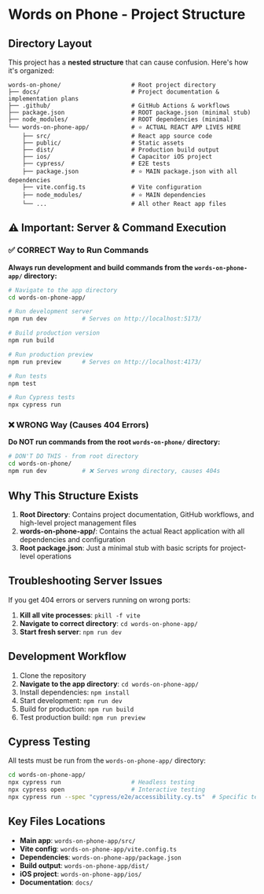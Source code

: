 # Words on Phone - Project Structure

## Directory Layout

This project has a **nested structure** that can cause confusion. Here's how it's organized:

```
words-on-phone/                    # Root project directory
├── docs/                          # Project documentation & implementation plans
├── .github/                       # GitHub Actions & workflows
├── package.json                   # ROOT package.json (minimal stub)
├── node_modules/                  # ROOT dependencies (minimal)
└── words-on-phone-app/            # ⭐ ACTUAL REACT APP LIVES HERE
    ├── src/                       # React app source code
    ├── public/                    # Static assets
    ├── dist/                      # Production build output
    ├── ios/                       # Capacitor iOS project
    ├── cypress/                   # E2E tests
    ├── package.json               # ⭐ MAIN package.json with all dependencies
    ├── vite.config.ts             # Vite configuration
    ├── node_modules/              # ⭐ MAIN dependencies
    └── ...                        # All other React app files
```

## ⚠️ Important: Server & Command Execution

### ✅ CORRECT Way to Run Commands

**Always run development and build commands from the `words-on-phone-app/` directory:**

```bash
# Navigate to the app directory
cd words-on-phone-app/

# Run development server
npm run dev          # Serves on http://localhost:5173/

# Build production version
npm run build

# Run production preview
npm run preview      # Serves on http://localhost:4173/

# Run tests
npm test

# Run Cypress tests
npx cypress run
```

### ❌ WRONG Way (Causes 404 Errors)

**Do NOT run commands from the root `words-on-phone/` directory:**

```bash
# DON'T DO THIS - from root directory
cd words-on-phone/
npm run dev          # ❌ Serves wrong directory, causes 404s
```

## Why This Structure Exists

1. **Root Directory**: Contains project documentation, GitHub workflows, and high-level project management files
2. **words-on-phone-app/**: Contains the actual React application with all dependencies and configuration
3. **Root package.json**: Just a minimal stub with basic scripts for project-level operations

## Troubleshooting Server Issues

If you get 404 errors or servers running on wrong ports:

1. **Kill all vite processes**: `pkill -f vite`
2. **Navigate to correct directory**: `cd words-on-phone-app/`
3. **Start fresh server**: `npm run dev`

## Development Workflow

1. Clone the repository
2. **Navigate to the app directory**: `cd words-on-phone-app/`
3. Install dependencies: `npm install`
4. Start development: `npm run dev`
5. Build for production: `npm run build`
6. Test production build: `npm run preview`

## Cypress Testing

All tests must be run from the `words-on-phone-app/` directory:

```bash
cd words-on-phone-app/
npx cypress run                    # Headless testing
npx cypress open                   # Interactive testing
npx cypress run --spec "cypress/e2e/accessibility.cy.ts"  # Specific test
```

## Key Files Locations

- **Main app**: `words-on-phone-app/src/`
- **Vite config**: `words-on-phone-app/vite.config.ts`
- **Dependencies**: `words-on-phone-app/package.json`
- **Build output**: `words-on-phone-app/dist/`
- **iOS project**: `words-on-phone-app/ios/`
- **Documentation**: `docs/` 